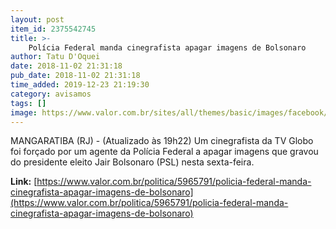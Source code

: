 ```yaml
---
layout: post
item_id: 2375542745
title: >-
    Polícia Federal manda cinegrafista apagar imagens de Bolsonaro
author: Tatu D'Oquei
date: 2018-11-02 21:31:18
pub_date: 2018-11-02 21:31:18
time_added: 2019-12-23 21:19:30
category: avisamos
tags: []
image: https://www.valor.com.br/sites/all/themes/basic/images/facebook/valor-big.jpg
---
```


MANGARATIBA (RJ) - (Atualizado às 19h22) Um cinegrafista da TV Globo foi forçado por um agente da Polícia Federal a apagar imagens que gravou do presidente eleito Jair Bolsonaro (PSL) nesta sexta-feira.

**Link:** [https://www.valor.com.br/politica/5965791/policia-federal-manda-cinegrafista-apagar-imagens-de-bolsonaro](https://www.valor.com.br/politica/5965791/policia-federal-manda-cinegrafista-apagar-imagens-de-bolsonaro)

